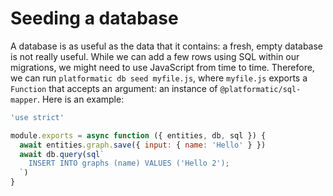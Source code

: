 # Seeding a database

A database is as useful as the data that it contains: a fresh, empty database is not really useful.
While we can add a few rows using SQL within our migrations, we might need to use JavaScript from time to time.
Therefore, we can run `platformatic db seed myfile.js`, where `myfile.js` exports a `Function` that accepts an argument:
an instance of `@platformatic/sql-mapper`. Here is an example:

```js
'use strict'

module.exports = async function ({ entities, db, sql }) {
  await entities.graph.save({ input: { name: 'Hello' } })
  await db.query(sql`
    INSERT INTO graphs (name) VALUES ('Hello 2');
  `)
}
```
